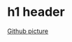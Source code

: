 # h1 header
[Github picture](https://miro.medium.com/v2/resize:fit:1100/1*CWFkh5z8oa6dZfn5_gkKKQ.jpeg)
